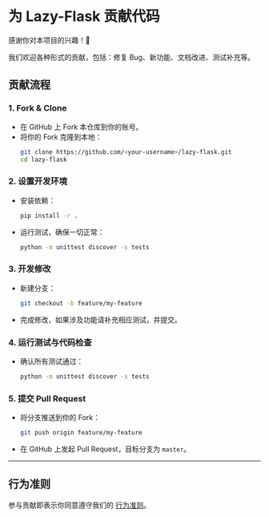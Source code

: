 # 为 Lazy-Flask 贡献代码

感谢你对本项目的兴趣！🎉

我们欢迎各种形式的贡献，包括：修复 Bug、新功能、文档改进、测试补充等。

## 贡献流程

### 1. Fork & Clone
- 在 GitHub 上 Fork 本仓库到你的账号。
- 将你的 Fork 克隆到本地：
  ```bash
  git clone https://github.com/<your-username>/lazy-flask.git
  cd lazy-flask
  ```

### 2. 设置开发环境
- 安装依赖：
  ```bash
  pip install -r .
  ```
- 运行测试，确保一切正常：
  ```bash
  python -m unittest discover -s tests
  ```

### 3. 开发修改
- 新建分支：
  ```bash
  git checkout -b feature/my-feature
  ```
- 完成修改，如果涉及功能请补充相应测试，并提交。

### 4. 运行测试与代码检查
- 确认所有测试通过：
  ```bash
  python -m unittest discover -s tests
  ```

### 5. 提交 Pull Request
- 将分支推送到你的 Fork：
  ```bash
  git push origin feature/my-feature
  ```
- 在 GitHub 上发起 Pull Request，目标分支为 `master`。

---

## 行为准则
参与贡献即表示你同意遵守我们的 [行为准则](./CODE_OF_CONDUCT_zh.md)。
